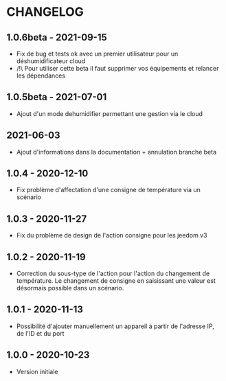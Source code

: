 # CHANGELOG

## 1.0.6beta - 2021-09-15  
+ Fix de bug et tests ok avec un premier utilisateur pour un déshumidificateur cloud  
+ /!\ Pour utiliser cette beta il faut supprimer vos équipements et relancer les dépendances  
  
## 1.0.5beta - 2021-07-01
+ Ajout d'un mode dehumidifier permettant une gestion via le cloud

## 2021-06-03
+ Ajout d'informations dans la documentation + annulation branche beta

## 1.0.4 - 2020-12-10
+ Fix problème d'affectation d'une consigne de température via un scénario

## 1.0.3 - 2020-11-27
+ Fix du problème de design de l'action consigne pour les jeedom v3

## 1.0.2 - 2020-11-19
+ Correction du sous-type de l'action pour l'action du changement de température. Le changement de consigne en saisissant une valeur est désormais possible dans un scénario.

## 1.0.1 - 2020-11-13  
+ Possibilité d'ajouter manuellement un appareil à partir de l'adresse IP, de l'ID et du port

## 1.0.0 - 2020-10-23  
+ Version initiale